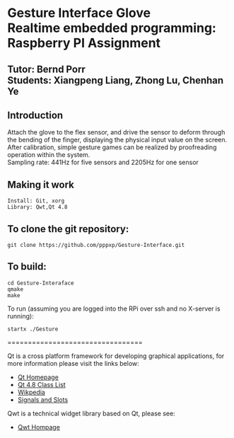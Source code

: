Gesture Interface Glove<br>
Realtime embedded programming: Raspberry PI Assignment
=
Tutor: Bernd Porr<br>
Students: Xiangpeng Liang, Zhong Lu, Chenhan Ye
-

Introduction
-
   Attach the glove to the flex sensor, and drive the sensor to deform through the bending of the finger, displaying the physical input value on the screen. After calibration, simple gesture games can be realized by proofreading operation within the system. <br>
   Sampling rate: 441Hz for five sensors and 2205Hz for one sensor

Making it work
-
    Install: Git, xorg
    Library: Qwt,Qt 4.8

To clone the git repository:
-
    git clone https://github.com/pppxp/Gesture-Interface.git

To build:
-
    cd Gesture-Interaface
    qmake
    make

To run (assuming you are logged into the RPi over ssh and no X-server is running):

    startx ./Gesture

=================================

Qt is a cross platform framework for developing graphical applications, for more information please visit the links below:
* [Qt Homepage](http://qt-project.org/)
* [Qt 4.8 Class List](http://qt-project.org/doc/qt-4.8/classes.html)
* [Wikpedia](http://en.wikipedia.org/wiki/Qt_%28framework%29)
* [Signals and Slots](http://qt-project.org/doc/qt-4.8/signalsandslots.html)

Qwt is a technical widget library based on Qt, please see:
* [Qwt Hompage](http://qwt.sourceforge.net/)



